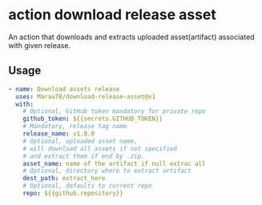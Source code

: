 # action download release asset
An action that downloads and extracts uploaded asset(artifact) associated with given release.

## Usage

```yaml
- name: Download assets release
  uses: Marau78/download-release-asset@v1
  with:
    # Optional, GitHub token mandatory for private repo
    github_token: ${{secrets.GITHUB_TOKEN}}
    # Mandatory, release tag name
    release_name: v1.0.0
    # Optional, uploaded asset name,
    # will download all assets if not specified
    # and extract them if end by .zip.
    asset_name: name of the artifact if null extrac all
    # Optional, directory where to extract artifact
    dest_path: extract_here
    # Optional, defaults to current repo
    repo: ${{github.repository}}
```
